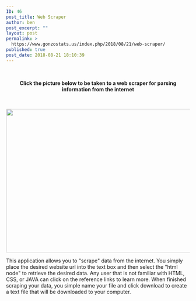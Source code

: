```yaml
---
ID: 46
post_title: Web Scraper
author: ben
post_excerpt: ""
layout: post
permalink: >
  https://www.gonzostats.us/index.php/2018/08/21/web-scraper/
published: true
post_date: 2018-08-21 18:10:39
---
```

&nbsp;
<p style="text-align: center;"><strong>Click the picture below to be taken to a web scraper for parsing information from the internet</strong></p>
&nbsp;

<a href="https://www.rgonzo.us/shiny/apps/webscraper/"><img class="size-full wp-image-10" src="http://159.65.225.154/wp-content/uploads/2018/08/Web-Scraper-768x392.png" alt="" width="768" height="392" /></a>

This application allows you to "scrape" data from the internet. You simply place the desired website url into the text box and then select the "html node" to retrieve the desired data. Any user that is not familiar with HTML, CSS, or JAVA can click on the reference links to learn more. When finished scraping your data, you simple name your file and click download to create a text file that will be downloaded to your computer.